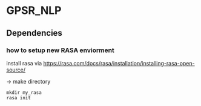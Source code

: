 # GPSR_NLP

## Dependencies
### how to setup new RASA enviorment 
install rasa via https://rasa.com/docs/rasa/installation/installing-rasa-open-source/

-> make directory
```
mkdir my_rasa
rasa init


